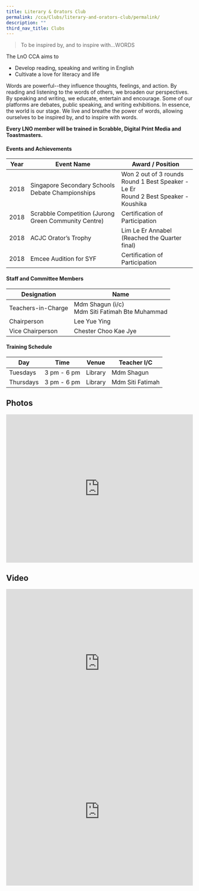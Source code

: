 ```yaml
---
title: Literary & Orators Club
permalink: /cca/Clubs/literary-and-orators-club/permalink/
description: ""
third_nav_title: Clubs
---
```

> To be inspired by, and to inspire with...WORDS

The LnO CCA aims to

* Develop reading, speaking and writing in English
* Cultivate a love for literacy and life

Words are powerful--they influence thoughts, feelings, and action. By reading and listening to the words of others, we broaden our perspectives. By speaking and writing, we educate, entertain and encourage. Some of our platforms are debates, public speaking, and writing exhibitions. In essence, the world is our stage. We live and breathe the power of words, allowing ourselves to be inspired by, and to inspire with words.&nbsp;

**Every LNO member will be trained in Scrabble, Digital Print Media and Toastmasters.**

#### Events and Achievements

| Year | Event Name | Award / Position |
| --- | --- | --- |
| 2018 |  Singapore Secondary Schools Debate Championships    | Won 2 out of 3 rounds <br>Round 1 Best Speaker - Le Er  <br>Round 2 Best Speaker - Koushika| 
|2018|  Scrabble Competition (Jurong Green Community Centre)   | Certification of Participation |
| 2018|  ACJC Orator’s Trophy| Lim Le Er Annabel (Reached the Quarter final) |
| 2018|  Emcee Audition for SYF  | Certification of Participation |


#### Staff and Committee Members
|Designation|Name|
|---	|---	|
| Teachers-in-Charge 	|Mdm Shagun (i/c)<br>Mdm Siti Fatimah Bte Muhammad 	|
| Chairperson 	| Lee Yue Ying 	|
| Vice Chairperson 	| Chester Choo Kae Jye 	|

#### Training Schedule

| Day | Time | Venue | Teacher I/C |
| --- | --- | --- | --- |
| Tuesdays | 3 pm - 6 pm | Library | Mdm Shagun |
| Thursdays | 3 pm - 6 pm | Library | Mdm Siti Fatimah |

Photos
------
<iframe allowfullscreen="true" height="400" width="100%" frameborder="0" src="https://docs.google.com/presentation/d/e/2PACX-1vQpsPaC3RHyZ8joVxze5w5FzpMIAEjlyKC-v5zgA6dpFOzF-NOCOQRT-TZQDUgvdWF_DbbKoD4R2fTn/embed?start=false&amp;loop=false&amp;delayms=3000"></iframe>

Video
-----

<iframe allowfullscreen="" allow="accelerometer; autoplay; clipboard-write; encrypted-media; gyroscope; picture-in-picture" frameborder="0" title="LNO - CCA Promotional Video 2023" src="https://www.youtube.com/embed/AHBwHhcckDc" height="400" width="100%"></iframe>

<iframe allowfullscreen="" allow="accelerometer; autoplay; clipboard-write; encrypted-media; gyroscope; picture-in-picture" frameborder="0" title="LNO Open House Video 2023" src="https://www.youtube.com/embed/3vf_1M0FM3s" height="400" width="100%"></iframe>